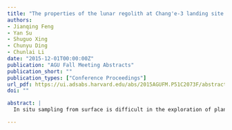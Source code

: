 ```yaml
---
title: "The properties of the lunar regolith at Chang'e-3 landing site: A study based on LPR data"
authors:
- Jianqing Feng
- Yan Su
- Shuguo Xing
- Chunyu Ding
- Chunlai Li
date: "2015-12-01T00:00:00Z"
publication: "AGU Fall Meeting Abstracts"
publication_short: ""
publication_types: ["Conference Proceedings"]
url_pdf: https://ui.adsabs.harvard.edu/abs/2015AGUFM.P51C2073F/abstract
doi: ""

abstract: |
  In situ sampling from surface is difficult in the exploration of planets and sometimes radar sensing is a better choice. The properties of the surface material such as permittivity, density and depth can be obtained by a surface penetrating radar. The Chang'e-3 (CE-3) landed in the northern Mare Imbrium and a Lunar Penetrating Radar (LPR) is carried on the Yutu rover to detect the shallow structure of the lunar crust and the properties of the lunar regolith, which will give us a close look at the lunar subsurface. We process the radar data in a way which consist two steps: the regular preprocessing step and migration step. The preprocessing part includes zero time correction, de-wow, gain compensation, DC removal, geometric positioning. Then we combine all radar data obtained at the time the rover was moving, and use FIR filter to reduce the noise in the radar image with a pass band frequency range 200MHz-600MHz. A normal radar image is obtained after the preprocessing step. Using a nonlinear least squares fitting method, we fit the most hyperbolas in the radar image which are caused by the buried objects or rocks in the regolith and estimate the EM wave propagation velocity and the permittivity of the regolith. For there is a fixed mathematical relationship between dielectric constant and density, the density profile of the lunar regolith is also calculated. It seems that the permittivity and density at the landing site is larger than we thought before. Finally with a model of variable velocities, we apply the Kirchhoff migration method widely used in the seismology to transform the the unfocused space-time LPR image to a focused one showing the object's (most are stones) true location and size. From the migrated image, we find that the regolith depth in the landing site is smaller than previous study and the stone content rises rapidly with depth. Our study suggests that the landing site is a young region and the reworked history of the surface is short, which is consistent with crater density, showing the gradual formation of regolith by rock fracture during impact events.

---
```


